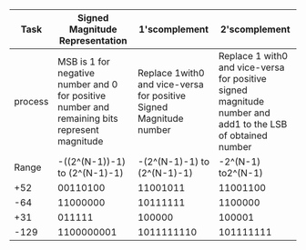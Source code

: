 |Task|Signed Magnitude Representation|1'scomplement|2'scomplement|
|----|------|--------|-------|
|process|MSB is 1 for negative number and 0 for positive number and remaining bits represent magnitude |Replace 1with0 and vice-versa  for positive Signed Magnitude number|Replace 1 with0 and vice-versa  for positive signed magnitude number and add1 to the LSB of obtained number|
|Range|-((2^(N-1))-1) to (2^(N-1)-1)|-(2^(N-1)-1) to (2^(N-1)-1)|-2^(N-1) to2^(N-1)|
|+52|00110100|11001011|11001100|
|-64|11000000|10111111|1100000|
|+31|011111|100000|100001|
|-129|1100000001|1011111110|101111111|
